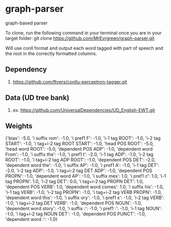 # graph-parser
graph-based parser

To clone, run the following command in your terminal once you are in your target folder:
git clone https://github.com/MrEvrgreen/graph-parser.git

Will use conll format and output each word tagged with part of speech and the root in the correctly formatted columns.

## Dependency
1. https://github.com/ftyers/conllu-perceptron-tagger.git

## Data (UD tree bank)
1. ex. https://github.com/UniversalDependencies/UD_English-EWT.git

## Weights
{'bias': -5.0, 'i suffix rom': -1.0, 'i pref1 F': -1.0, 'i-1 tag ROOT': -1.0, 'i-2 tag START': -1.0, 'i tag+i-2 tag ROOT START': -1.0, 'head POS ROOT': -5.0, 'head word ROOT': -5.0, 'dependent POS ADP': -1.0, 'dependent word From': -1.0, 'i suffix the': -1.0, 'i pref1 t': -2.0, 'i-1 tag ADP': -1.0, 'i-2 tag ROOT': -1.0, 'i tag+i-2 tag ADP ROOT': -1.0, 'dependent POS DET': -2.0, 'dependent word the': -1.0, 'i suffix AP': -1.0, 'i pref1 A': -1.0, 'i-1 tag DET': -2.0, 'i-2 tag ADP': -1.0, 'i tag+i-2 tag DET ADP': -1.0, 'dependent POS PROPN': -1.0, 'dependent word AP': -1.0, 'i suffix mes': 1.0, 'i pref1 c': 1.0, 'i-1 tag PROPN': 1.0, 'i-2 tag DET': 0.0, 'i tag+i-2 tag PROPN DET': 1.0, 'dependent POS VERB': 1.0, 'dependent word comes': 1.0, 'i suffix his': -1.0, 'i-1 tag VERB': -1.0, 'i-2 tag PROPN': -1.0, 'i tag+i-2 tag VERB PROPN': -1.0, 'dependent word this': -1.0, 'i suffix ory': -1.0, 'i pref1 s': -1.0, 'i-2 tag VERB': -1.0, 'i tag+i-2 tag DET VERB': -1.0, 'dependent POS NOUN': -1.0, 'dependent word story': -1.0, 'i suffix :': -1.0, 'i pref1 :': -1.0, 'i-1 tag NOUN': -1.0, 'i tag+i-2 tag NOUN DET': -1.0, 'dependent POS PUNCT': -1.0, 'dependent word :': -1.0}